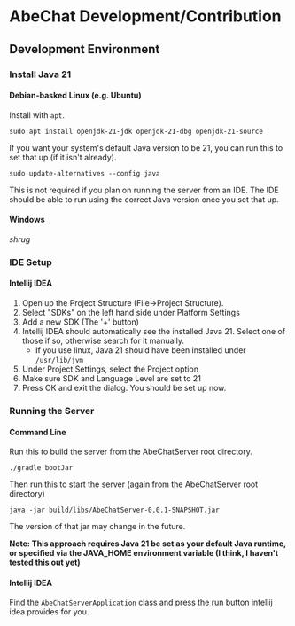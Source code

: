 # AbeChat Development/Contribution

## Development Environment

### Install Java 21
#### Debian-basked Linux (e.g. Ubuntu)
Install with `apt`.
```shell
sudo apt install openjdk-21-jdk openjdk-21-dbg openjdk-21-source
```

If you want your system's default Java version to be 21, you can run this to set that up (if it isn't already).
```shell
sudo update-alternatives --config java
```
This is not required if you plan on running the server from an IDE. The IDE should be able to run using the correct
Java version once you set that up.

#### Windows
_shrug_

### IDE Setup

#### Intellij IDEA
1. Open up the Project Structure (File->Project Structure).
2. Select "SDKs" on the left hand side under Platform Settings
3. Add a new SDK (The '+' button)
4. Intellij IDEA should automatically see the installed Java 21. Select one of those if so, otherwise search for it manually. 
   - If you use linux, Java 21 should have been installed under `/usr/lib/jvm`
5. Under Project Settings, select the Project option
6. Make sure SDK and Language Level are set to 21
7. Press OK and exit the dialog. You should be set up now.

### Running the Server

#### Command Line
Run this to build the server from the AbeChatServer root directory.
```shell
./gradle bootJar
```
Then run this to start the server (again from the AbeChatServer root directory)
```shell
java -jar build/libs/AbeChatServer-0.0.1-SNAPSHOT.jar
```
The version of that jar may change in the future.

**Note: This approach requires Java 21 be set as your default Java runtime, or specified via the JAVA_HOME environment variable (I think, I haven't tested this out yet)**

#### Intellij IDEA
Find the `AbeChatServerApplication` class and press the run button intellij idea provides for you.
